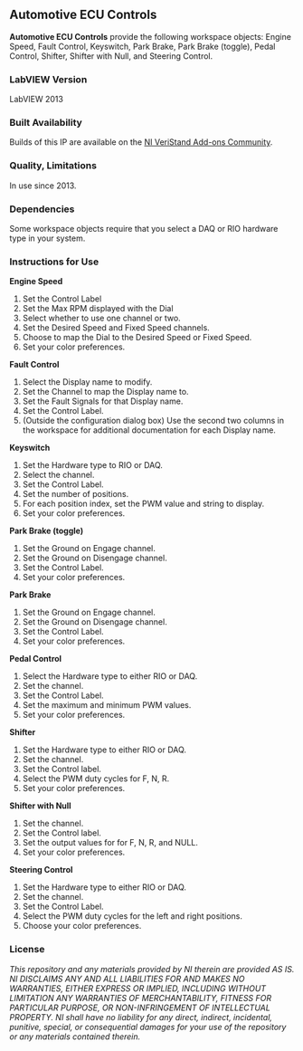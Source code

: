 ## Automotive ECU Controls ##

**Automotive ECU Controls** provide the following workspace objects: Engine Speed, Fault Control, Keyswitch, Park Brake, Park Brake (toggle), Pedal Control, Shifter, Shifter with Null, and Steering Control.

### LabVIEW Version ###

LabVIEW 2013

### Built Availability ###

Builds of this IP are available on the [NI VeriStand Add-ons Community](https://decibel.ni.com/content/docs/DOC-32295).

### Quality, Limitations ###

In use since 2013.

### Dependencies ###

Some workspace objects require that you select a DAQ or RIO hardware type in your system.

### Instructions for Use ###
**Engine Speed**
1. Set the Control Label
2. Set the Max RPM displayed with the Dial
3. Select whether to use one channel or two.
4. Set the Desired Speed and Fixed Speed channels.
5. Choose to map the Dial to the Desired Speed or Fixed Speed.
6. Set your color preferences.

**Fault Control**
1. Select the Display name to modify.
2. Set the Channel to map the Display name to.
3. Set the Fault Signals for that Display name.
4. Set the Control Label.
5. (Outside the configuration dialog box) Use the second two columns in the workspace for additional documentation for each Display name.

**Keyswitch**
1. Set the Hardware type to RIO or DAQ.
2. Select the channel.
3. Set the Control Label.
4. Set the number of positions.
5. For each position index, set the PWM value and string to display.
6. Set your color preferences.

**Park Brake (toggle)**
1. Set the Ground on Engage channel.
2. Set the Ground on Disengage channel.
3. Set the Control Label.
4. Set your color preferences.

**Park Brake**
1. Set the Ground on Engage channel.
2. Set the Ground on Disengage channel.
3. Set the Control Label.
4. Set your color preferences.

**Pedal Control**
1. Select the Hardware type to either RIO or DAQ.
2. Set the channel.
3. Set the Control Label.
4. Set the maximum and minimum PWM values.
5. Set your color preferences.

**Shifter**
1. Set the Hardware type to either RIO or DAQ.
2. Set the channel.
3. Set the Control label.
4. Select the PWM duty cycles for F, N, R.
5. Set your color preferences.

**Shifter with Null**
1. Set the channel.
2. Set the Control label.
3. Set the output values for for F, N, R, and NULL.
4. Set your color preferences.

**Steering Control**
1. Set the Hardware type to either RIO or DAQ.
2. Set the channel.
3. Set the Control Label.
4. Select the PWM duty cycles for the left and right positions.
5. Choose your color preferences.

### License ###

*This repository and any materials provided by NI therein are provided AS IS. NI DISCLAIMS ANY AND ALL LIABILITIES FOR AND MAKES NO WARRANTIES, EITHER EXPRESS OR IMPLIED, INCLUDING WITHOUT LIMITATION ANY WARRANTIES OF MERCHANTABILITY, FITNESS FOR  PARTICULAR PURPOSE, OR NON-INFRINGEMENT OF INTELLECTUAL PROPERTY. NI shall have no liability for any direct, indirect, incidental, punitive, special, or consequential damages for your use of the repository or any materials contained therein.*
